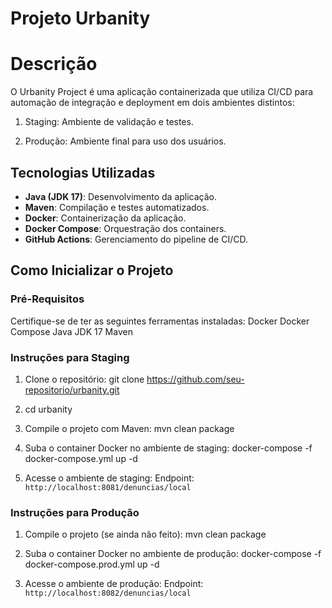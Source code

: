 # Projeto Urbanity

# Descrição
O Urbanity Project é uma aplicação containerizada que utiliza CI/CD para automação de integração e deployment em dois ambientes distintos:

1. Staging: Ambiente de validação e testes.

2. Produção: Ambiente final para uso dos usuários.


## Tecnologias Utilizadas
- **Java (JDK 17)**: Desenvolvimento da aplicação.
- **Maven**: Compilação e testes automatizados.
- **Docker**: Containerização da aplicação.
- **Docker Compose**: Orquestração dos containers.
- **GitHub Actions**: Gerenciamento do pipeline de CI/CD.


## Como Inicializar o Projeto

### **Pré-Requisitos**
Certifique-se de ter as seguintes ferramentas instaladas:
    Docker
    Docker Compose
    Java JDK 17
    Maven


### **Instruções para Staging**
1. Clone o repositório:
   git clone https://github.com/seu-repositorio/urbanity.git
   
2. cd urbanity

3. Compile o projeto com Maven:
   mvn clean package

4. Suba o container Docker no ambiente de staging:
   docker-compose -f docker-compose.yml up -d

5. Acesse o ambiente de staging:
   Endpoint: `http://localhost:8081/denuncias/local`

### **Instruções para Produção**
1. Compile o projeto (se ainda não feito):
   mvn clean package

2. Suba o container Docker no ambiente de produção:
   docker-compose -f docker-compose.prod.yml up -d

3. Acesse o ambiente de produção:
   Endpoint: `http://localhost:8082/denuncias/local`